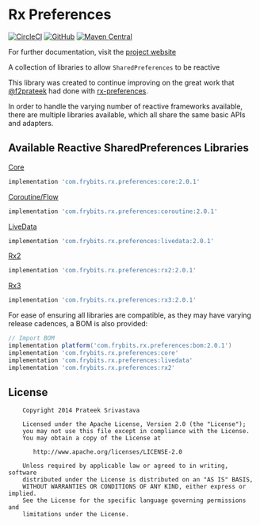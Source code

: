 # Rx Preferences

[![CircleCI][8]][9] [![GitHub][10]][11] [![Maven Central][12]][13]

For further documentation, visit the [project website][14]

A collection of libraries to allow `SharedPreferences` to be reactive

This library was created to continue improving on the great work that [@f2prateek][1] had done with [rx-preferences][2].

In order to handle the varying number of reactive frameworks available, there are multiple libraries available, which all share the same basic APIs and adapters.

## Available Reactive SharedPreferences Libraries

[Core][3]
```groovy
implementation 'com.frybits.rx.preferences:core:2.0.1'
```

[Coroutine/Flow][4]
```groovy
implementation 'com.frybits.rx.preferences:coroutine:2.0.1'
```

[LiveData][5]
```groovy
implementation 'com.frybits.rx.preferences:livedata:2.0.1'
```

[Rx2][6]
```groovy
implementation 'com.frybits.rx.preferences:rx2:2.0.1'
```

[Rx3][7]
```groovy
implementation 'com.frybits.rx.preferences:rx3:2.0.1'
```

For ease of ensuring all libraries are compatible, as they may have varying release cadences, a BOM is also provided:

```groovy
// Import BOM
implementation platform('com.frybits.rx.preferences:bom:2.0.1')
implementation 'com.frybits.rx.preferences:core'
implementation 'com.frybits.rx.preferences:livedata'
implementation 'com.frybits.rx.preferences:rx2'
```

License
-------
```
    Copyright 2014 Prateek Srivastava

    Licensed under the Apache License, Version 2.0 (the "License");
    you may not use this file except in compliance with the License.
    You may obtain a copy of the License at

       http://www.apache.org/licenses/LICENSE-2.0

    Unless required by applicable law or agreed to in writing, software
    distributed under the License is distributed on an "AS IS" BASIS,
    WITHOUT WARRANTIES OR CONDITIONS OF ANY KIND, either express or implied.
    See the License for the specific language governing permissions and
    limitations under the License.
```

[1]:https://github.com/f2prateek
[2]:https://github.com/f2prateek/rx-preferences
[3]:./core
[4]:./coroutines
[5]:./livedata
[6]:./rx2
[7]:./rx3

[8]:https://dl.circleci.com/status-badge/img/gh/pablobaxter/rx-preferences/tree/master.svg?style=svg
[9]:https://dl.circleci.com/status-badge/redirect/gh/pablobaxter/rx-preferences/tree/master

[10]:https://img.shields.io/github/license/pablobaxter/rx-preferences
[11]:./LICENSE

[12]:https://img.shields.io/maven-central/v/com.frybits.rx.preferences/bom?label=bom
[13]:https://central.sonatype.com/artifact/com.frybits.rx.preferences/bom/2.0.1
[14]:https://rx-preferences.frybits.com
